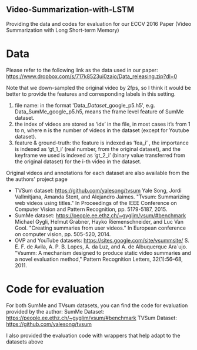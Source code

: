 ## Video-Summarization-with-LSTM
Providing the data and codes for evaluation for our ECCV 2016 Paper (Video Summarization with Long Short-term Memory)
# Data
Please refer to the following link as the data used in our paper: 
https://www.dropbox.com/s/717k8523ui0zaio/Data_releasing.zip?dl=0

Note that we down-sampled the original video by 2fps, so I think it would be better to provide the features and corresponding labels in this setting. 
1) file name: in the format 'Data_$Dataset$_google_p5.h5', e.g. Data_SumMe_google_p5.h5, means the frame level feature of SumMe dataset. 
2) the index of videos are stored as ‘idx’ in the file, in most cases it’s from 1 to n, where n is the number of videos in the dataset (except for Youtube dataset).
3) feature & ground-truth: the feature is indexed as ‘fea_i’ , the importance is indexed as ‘gt_1_i’ (real number, from the original dataset), and the keyframe we used is indexed as ‘gt_2_i’  (binary value transferred from the original dataset) for the i-th video in the dataset.

Original videos and annotations for each dataset are also available from the the authors' project page

* TVSum dataset: https://github.com/yalesong/tvsum
  Yale Song, Jordi Vallmitjana, Amanda Stent, and Alejandro Jaimes. "Tvsum: Summarizing web videos using titles." In Proceedings of the IEEE Conference on Computer Vision and Pattern Recognition, pp. 5179-5187, 2015.
* SumMe dataset: https://people.ee.ethz.ch/~gyglim/vsum/#benchmark
  Michael Gygli, Helmut Grabner, Hayko Riemenschneider, and Luc Van Gool. "Creating summaries from user videos." In European conference on computer vision, pp. 505-520, 2014.
* OVP and YouTube datasets: https://sites.google.com/site/vsummsite/
  S. E. F. de Avila, A. P. B. Lopes, A. da Luz, and A. de Albuquerque Ara´ujo. "Vsumm: A mechanism designed to produce static video summaries and a novel evaluation method," Pattern Recognition Letters, 32(1):56–68, 2011.

# Code for evaluation
For both SumMe and TVsum datasets, you can find the code for evaluation provided by the author:
SumMe Dataset: https://people.ee.ethz.ch/~gyglim/vsum/#benchmark
TVSum Dataset: https://github.com/yalesong/tvsum

I also provided the evaluation code with wrappers that help adapt to the datasets above
